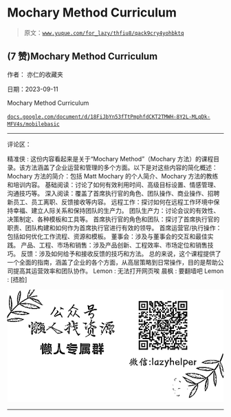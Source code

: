 # Mochary Method Curriculum

> 原文：[`www.yuque.com/for_lazy/thfiu8/qack9cry4yohbktq`](https://www.yuque.com/for_lazy/thfiu8/qack9cry4yohbktq)

## (7 赞)Mochary Method Curriculum

作者： 亦仁的收藏夹

日期：2023-09-11

Mochary Method Curriculum

[`docs.google.com/document/d/18FiJbYn53fTtPmphfdCKT2TMWH-8Y2L-MLqDk-MFV4s/mobilebasic`](https://docs.google.com/document/d/18FiJbYn53fTtPmphfdCKT2TMWH-8Y2L-MLqDk-MFV4s/mobilebasic)

* * *

评论区：

精准侠 : 这份内容看起来是关于“Mochary Method”（Mochary 方法）的课程目录。该方法涵盖了企业运营和管理的多个方面。以下是对这些内容的简化概述：
Mochary 方法的简介：包括 Matt Mochary 的个人简介、Mochary 方法的教练和培训内容。
基础阅读：讨论了如何有效利用时间、高级目标设置、情感管理、沟通技巧等。
深入阅读：覆盖了首席执行官的角色、团队操作、商业操作、招聘新员工、员工离职、反馈接收等内容。
远程工作：探讨如何在远程工作环境中保持幸福、建立人际关系和保持团队的生产力。
团队生产力：讨论会议的有效性、决策制定、各种模板和工具等。
首席执行官的角色和团队：探讨了首席执行官的职责、团队构建和如何作为首席执行官进行有效的领导。
首席运营官/执行操作：包括如何优化工作流程、资源和模板。
董事会：涉及与董事会的交互和最佳实践。
产品、工程、市场和销售：涉及产品创新、工程效率、市场定位和销售技巧。
反馈：涉及如何给予和接收反馈的技巧和方法。
总的来说，这个课程提供了一个全面的指南，涵盖了企业的各个方面，从高层策略到日常操作，目的是帮助公司提高其运营效率和团队协作。
Lemon : 无法打开网页唉
晨枫 : 要翻墙吧
Lemon : [捂脸]

![](img/1c37d505930596d12a88ab23e11aa07a.png)

* * *